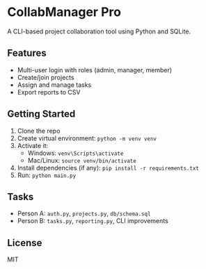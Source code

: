 # CollabManager Pro

A CLI-based project collaboration tool using Python and SQLite.

## Features
- Multi-user login with roles (admin, manager, member)
- Create/join projects
- Assign and manage tasks
- Export reports to CSV

## Getting Started
1. Clone the repo
2. Create virtual environment: `python -m venv venv`
3. Activate it:
   - Windows: `venv\Scripts\activate`
   - Mac/Linux: `source venv/bin/activate`
4. Install dependencies (if any): `pip install -r requirements.txt`
5. Run: `python main.py`

## Tasks
- Person A: `auth.py`, `projects.py`, `db/schema.sql`
- Person B: `tasks.py`, `reporting.py`, CLI improvements

## License
MIT
